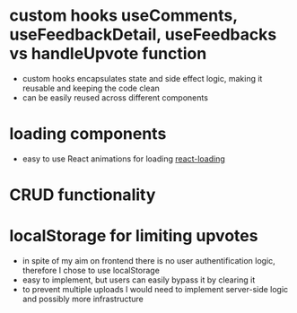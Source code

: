 # custom hooks useComments, useFeedbackDetail, useFeedbacks vs handleUpvote function
- custom hooks encapsulates state and side effect logic, making it reusable and keeping the code clean
- can be easily reused across different components

# loading components
- easy to use React animations for loading [react-loading](https://www.npmjs.com/package/react-loading)

# CRUD functionality

# localStorage for limiting upvotes
- in spite of my aim on frontend there is no user authentification logic, therefore I chose to use localStorage
- easy to implement, but users can easily bypass it by clearing it
- to prevent multiple uploads I would need to implement server-side logic and possibly more infrastructure